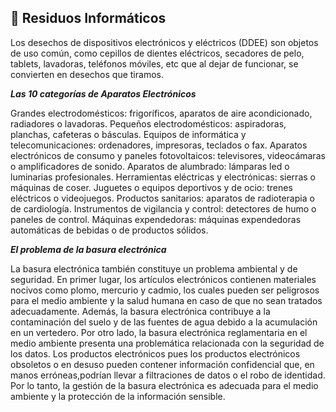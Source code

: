 ## 🚯 Residuos Informáticos

Los desechos de dispositivos electrónicos y eléctricos (DDEE) son objetos de uso común, como cepillos de dientes eléctricos, secadores de pelo, tablets, lavadoras, teléfonos móviles, etc que al dejar de funcionar, se convierten en desechos que tiramos.

_**Las 10 categorías de Aparatos Electrónicos**_

Grandes electrodomésticos: frigoríficos, aparatos de aire acondicionado, radiadores o lavadoras.
Pequeños electrodomésticos: aspiradoras, planchas, cafeteras o básculas.
Equipos de informática y telecomunicaciones: ordenadores, impresoras, teclados o fax.
Aparatos electrónicos de consumo y paneles fotovoltaicos: televisores, videocámaras o amplificadores de sonido.
Aparatos de alumbrado: lámparas led o luminarias profesionales.
Herramientas eléctricas y electrónicas: sierras o máquinas de coser.
Juguetes o equipos deportivos y de ocio: trenes eléctricos o videojuegos.
Productos sanitarios: aparatos de radioterapia o de cardiología.
Instrumentos de vigilancia y control: detectores de humo o paneles de control.
Máquinas expendedoras: máquinas expendedoras automáticas de bebidas o de productos sólidos.

_**El problema de la basura electrónica**_

La basura electrónica también constituye un problema ambiental y de seguridad. 
En primer lugar, los artículos electrónicos contienen materiales nocivos como plomo, mercurio y cadmio,  los cuales pueden ser peligrosos para el medio ambiente y la salud humana en caso de que no sean tratados adecuadamente.
Además, la basura electrónica contribuye a la contaminación del suelo y de las fuentes de agua  debido a la acumulación en un vertedero.
Por otro lado, la basura electrónica reglamentaria en el medio ambiente presenta una problemática relacionada con la seguridad de los datos. Los productos electrónicos pues los productos electrónicos obsoletos o en desuso pueden contener información confidencial que, en manos erróneas,podrían llevar a filtraciones de datos o el robo de identidad.
Por lo tanto, la gestión de la basura electrónica es adecuada para el medio ambiente y la protección de la información sensible. 
